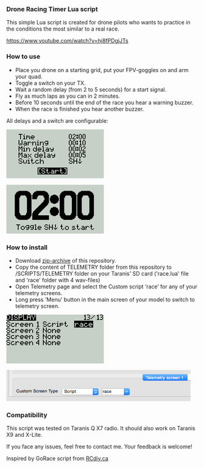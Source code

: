 ### Drone Racing Timer Lua script 

This simple Lua script is created for drone pilots who wants to practice in the conditions the most similar to a real race.

https://www.youtube.com/watch?v=hj8fPDgjJTs

### How to use
* Place you drone on a starting grid, put your FPV-goggles on and arm your quad.
* Toggle a switch on your TX.
* Wait a random delay (from 2 to 5 seconds) for a start signal.
* Fly as much laps as you can in 2 minutes.
* Before 10 seconds until the end of the race you hear a warning buzzer.
* When the race is finished you hear another buzzer.

All delays and a switch are configurable:

![IMG](https://github.com/alexeystn/droneracing-timer-lua-script/blob/master/images/scr1.png)

![IMG](https://github.com/alexeystn/droneracing-timer-lua-script/blob/master/images/scr2.png)

### How to install
* Download [zip-archive](https://github.com/alexeystn/droneracing-timer-lua-script/archive/master.zip) of this repository.
* Copy the content of TELEMETRY folder from this repository to /SCRIPTS/TELEMETRY folder on your Taranis' SD card ('race.lua' file and 'race' folder with 4 wav-files) 
* Open Telemetry page and select the Custom script ‘race’ for any of your telemetry screens.
* Long press 'Menu' button in the main screen of your model to switch to telemetry screen.

![IMG](https://github.com/alexeystn/droneracing-timer-lua-script/blob/master/images/scr0.png)

![IMG](https://github.com/alexeystn/droneracing-timer-lua-script/blob/master/images/scr3.png)
 
### Compatibility
This script was tested on Taranis Q X7 radio. 
It should also work on Taranis X9 and X-Lite.

If you face any issues, feel free to contact me.
Your feedback is welcome!

Inspired by GoRace script from [RCdiy.ca](http://rcdiy.ca/quad-race-start-sequence-gorace/)
